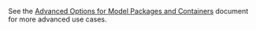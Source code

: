 <!--- 61. Advanced Options -->

See the [Advanced Options for Model Packages and Containers](quickstart/common/ModelPackagesAdvancedOptions.md)
document for more advanced use cases.
